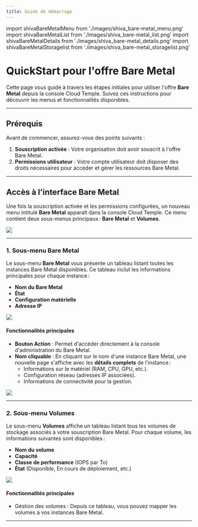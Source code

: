 ```yaml
---
title: Guide de démarrage
---
```

import shivaBareMetalMenu from './images/shiva_bare-metal_menu.png'
import shivaBareMetalList from './images/shiva_bare-metal_list.png'
import shivaBareMetalDetails from './images/shiva_bare-metal_details.png'
import shivaBareMetalStoragelist from './images/shiva_bare-metal_storagelist.png'

# QuickStart pour l'offre Bare Metal

Cette page vous guide à travers les étapes initiales pour utiliser l'offre **Bare Metal** depuis la console Cloud Temple. Suivez ces instructions pour découvrir les menus et fonctionnalités disponibles.

---

## Prérequis

Avant de commencer, assurez-vous des points suivants :

1. **Souscription activée** : Votre organisation doit avoir souscrit à l'offre Bare Metal.
2. **Permissions utilisateur** : Votre compte utilisateur doit disposer des droits nécessaires pour accéder et gérer les ressources Bare Metal.

---

## Accès à l'interface Bare Metal

Une fois la souscription activée et les permissions configurées, un nouveau menu intitulé **Bare Metal** apparaît dans la console Cloud Temple. Ce menu contient deux sous-menus principaux : **Bare Metal** et **Volumes**.

<img src={shivaBareMetalMenu} />

---

### 1. Sous-menu **Bare Metal**

Le sous-menu **Bare Metal** vous présente un tableau listant toutes les instances Bare Metal disponibles. Ce tableau inclut les informations principales pour chaque instance :

- **Nom du Bare Metal**
- **État**
- **Configuration matérielle**
- **Adresse IP**

<img src={shivaBareMetalList} />

#### Fonctionnalités principales

- **Bouton Action** : Permet d'accéder directement à la console d'administration du Bare Metal.
- **Nom cliquable** : En cliquant sur le nom d'une instance Bare Metal, une nouvelle page s'affiche avec les **détails complets** de l'instance :
  - Informations sur le matériel (RAM, CPU, GPU, etc.).
  - Configuration réseau (adresses IP associées).
  - Informations de connectivité pour la gestion.

<img src={shivaBareMetalDetails} />

---

### 2. Sous-menu **Volumes**

Le sous-menu **Volumes** affiche un tableau listant tous les volumes de stockage associés à votre souscription Bare Metal. Pour chaque volume, les informations suivantes sont disponibles :

- **Nom du volume**
- **Capacité**
- **Classe de performance** (IOPS par To)
- **État** (Disponible, En cours de déploiement, etc.)

<img src={shivaBareMetalStoragelist} />

#### Fonctionnalités principales

- Gestion des volumes : Depuis ce tableau, vous pouvez mapper les volumes à vos instances Bare Metal.

---

